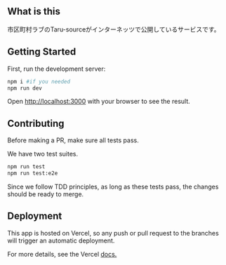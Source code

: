 ## What is this
市区町村ラブのTaru-sourceがインターネッツで公開しているサービスです。

## Getting Started

First, run the development server:

```bash
npm i #if you needed
npm run dev
```

Open [http://localhost:3000](http://localhost:3000) with your browser to see the result.

## Contributing

Before making a PR, make sure all tests pass.

We have two test suites.

```bash
npm run test
npm run test:e2e
```

Since we follow TDD principles, as long as these tests pass, the changes should be ready to merge.

## Deployment

This app is hosted on Vercel, so any push or pull request to the branches will trigger an automatic deployment.

For more details, see the Vercel [docs.](https://vercel.com/docs/deployments/git/vercel-for-github#deploying-a-github-repository)
